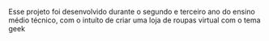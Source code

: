 Esse projeto foi desenvolvido durante o segundo e terceiro ano do ensino médio técnico, com o intuíto de criar uma loja de roupas virtual com o tema geek
